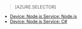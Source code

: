 > [AZURE.SELECTOR]
- [Device: Node.js Service: Node.js](/documentation/articles/iot-hub-node-node-schedule-jobs/)
- [Device: Node.js Service: C#](/documentation/articles/iot-hub-csharp-node-schedule-jobs/)

<!---HONumber=Mooncake_1212_2016-->